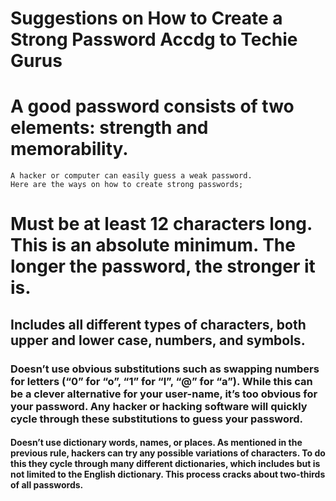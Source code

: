 # Suggestions on How to Create a Strong Password Accdg to Techie Gurus

# A good password consists of two elements: strength and memorability. 
    A hacker or computer can easily guess a weak password. 
    Here are the ways on how to create strong passwords;

 #   Must be at least 12 characters long. This is an absolute minimum. The longer the password, the stronger it is.

 ## Includes all different types of characters, both upper and lower case, numbers, and symbols.

 ###  Doesn’t use obvious substitutions such as swapping numbers for letters (“0” for “o”, “1” for “l”, “@” for “a”). While this can be a clever alternative for your user-name, it’s too obvious for your password. Any hacker or hacking software will quickly cycle through these substitutions to guess your password.

 #### Doesn’t use dictionary words, names, or places. As mentioned in the previous rule, hackers can try any possible variations of characters. To do this they cycle through many different dictionaries, which includes but is not limited to the English dictionary. This process cracks about two-thirds of all passwords.
